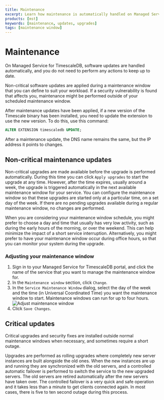 ```yaml
---
title: Maintenance
excerpt: Learn how maintenance is automatically handled on Managed Service for TimescaleDB
products: [mst]
keywords: [maintenance, updates, upgrades]
tags: [maintenance window]
---
```


# Maintenance

On Managed Service for TimescaleDB, software updates are handled automatically,
and you do not need to perform any actions to keep up to date.

Non-critical software updates are applied during a maintenance window that you
can define to suit your workload. If a security vulnerability is found that
affects you, maintenance might be performed outside of your scheduled
maintenance window.

After maintenance updates have been applied, if a new version of the Timescale
binary has been installed, you need to update the extension to use the new
version. To do this, use this command:

```sql
ALTER EXTENSION timescaledb UPDATE;
```

<Highlight type="important">
After a maintenance update, the DNS name remains the same, but the IP address
it points to changes.
</Highlight>

## Non-critical maintenance updates

Non-critical upgrades are made available before the upgrade is performed
automatically. During this time you can click `Apply upgrades` to start the
upgrade at any time. However, after the time expires, usually around a week,
the upgrade is triggered automatically in the next available maintenance window
for your service. You can configure the maintenance window so that these
upgrades are started only at a particular time, on a set day of the week. If
there are no pending upgrades available during a regular maintenance window, no
changes are performed.

When you are considering your maintenance window schedule, you might prefer to
choose a day and time that usually has very low activity, such as during the
early hours of the morning, or over the weekend. This can help minimize the
impact of a short service interruption. Alternatively, you might prefer to have
your maintenance window occur during office hours, so that you can monitor your
system during the upgrade.

<Procedure>

### Adjusting your maintenance window

1.  Sign in to your Managed Service for TimescaleDB portal, and click the name
    of the service that you want to manage the maintenance window for.
1.  In the `Maintenance window` section, click `Change`.
1.  In the `Service Maintenance Window` dialog, select the day of the week and
    the time (in Universal Coordinated Time) you want the maintenance window to
    start. Maintenance windows can run for up to four hours.
    <img class="main-content__illustration" src="https://s3.amazonaws.com/assets.timescale.com/docs/images/mst-maintwindow.webp" alt="Adjust maintenance window"/>
1.  Click `Save Changes`.

</Procedure>

## Critical updates

Critical upgrades and security fixes are installed outside normal maintenance
windows when necessary, and sometimes require a short outage.

Upgrades are performed as rolling upgrades where completely new server instances
are built alongside the old ones. When the new instances are up and running they
are synchronized with the old servers, and a controlled automatic failover is
performed to switch the service to the new upgraded servers. The old servers are
retired automatically after the new servers have taken over. The controlled
failover is a very quick and safe operation and it takes less than a minute to
get clients connected again. In most cases, there is five to ten second outage
during this process.

